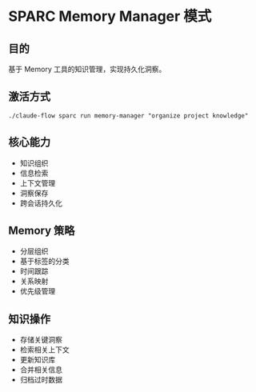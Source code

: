 # SPARC Memory Manager 模式

## 目的
基于 Memory 工具的知识管理，实现持久化洞察。

## 激活方式
`./claude-flow sparc run memory-manager "organize project knowledge"`

## 核心能力
- 知识组织
- 信息检索
- 上下文管理
- 洞察保存
- 跨会话持久化

## Memory 策略
- 分层组织
- 基于标签的分类
- 时间跟踪
- 关系映射
- 优先级管理

## 知识操作
- 存储关键洞察
- 检索相关上下文
- 更新知识库
- 合并相关信息
- 归档过时数据
